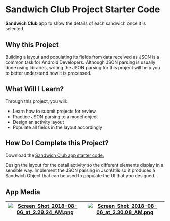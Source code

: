 # Sandwich Club Project Starter Code
**Sandwich Club** app to show the details of each sandwich once it is selected.

## Why this Project
Building a layout and populating its fields from data received as JSON
is a common task for Android Developers. Although JSON parsing is usually
done using libraries, writing the JSON parsing for  this project will
help you to better understand how it is processed.

## What Will I Learn?
Through this project, you will:
- Learn how to submit projects for review
- Practice JSON parsing to a model object
- Design an activity layout
- Populate all fields in the layout accordingly

## How Do I Complete this Project?
Download the [Sandwich Club app starter code.](https://github.com/udacity/sandwich-club-starter-code)

Design the layout for the detail activity so the different elements
display in a sensible way. Implement the JSON parsing in JsonUtils so it
produces a Sandwich Object that can be used to populate the UI that you designed.

## App Media

| [![Screen_Shot_2018-08-06_at_2.29.24_AM.png](https://s8.postimg.cc/ndqso08et/Screen_Shot_2018-08-06_at_2.29.24_AM.png)](https://postimg.cc/image/4y6bqlua9/) | [![Screen_Shot_2018-08-06_at_2.30.08_AM.png](https://s8.postimg.cc/og0z6m43p/Screen_Shot_2018-08-06_at_2.30.08_AM.png)](https://postimg.cc/image/4y6bqo75t/) |
|:---:|:---:|

